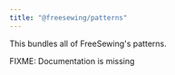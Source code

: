 ```yaml
---
title: "@freesewing/patterns"
---
```


This bundles all of FreeSewing's patterns.

<warning>

FIXME: Documentation is missing

</Warning>